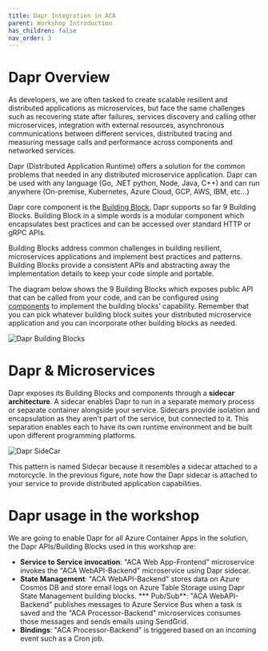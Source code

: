 ```yaml
---
title: Dapr Integration in ACA  
parent: Workshop Introduction
has_children: false
nav_order: 3
---
```


# Dapr Overview
As developers, we are often tasked to create scalable resilient and distributed applications as microservices, but face the same challenges such as recovering state after failures, services discovery and calling other microservices, integration with external resources, asynchronous communications between different services, distributed tracing and measuring message calls and performance across components and networked services.

Dapr (Distributed Application Runtime) offers a solution for the common problems that needed in any distributed microservice application. Dapr can be used with any language (Go, .NET python, Node, Java, C++) and can run anywhere (On-premise, Kubernetes, Azure Cloud, GCP, AWS, IBM, etc...)

Dapr core component is the [Building Block](https://docs.dapr.io/concepts/building-blocks-concept/), Dapr supports so far 9 Building Blocks. Building Block in a simple words is a modular component which encapsulates best practices and can be accessed over standard HTTP or gRPC APIs.

Building Blocks address common challenges in building resilient, microservices applications and implement best practices and patterns. Building Blocks provide a consistent APIs and abstracting away the implementation details to keep your code simple and portable.

The diagram below shows the 9 Building Blocks which exposes public API that can be called from your code, and can be configured using [components](https://docs.dapr.io/concepts/components-concept/) to implement the building blocks’ capability. Remember that you can pick whatever building block suites your distributed microservice application and you can incorporate other building blocks as needed.

![Dapr Building Blocks](/assets/0-workshop-intro/DaprBuildingBlocks.jpg)

# Dapr & Microservices

Dapr exposes its Building Blocks and components through a **sidecar architecture**. A sidecar enables Dapr to run in a separate memory process or separate container alongside your service. Sidecars provide isolation and encapsulation as they aren't part of the service, but connected to it. This separation enables each to have its own runtime environment and be built upon different programming platforms.

![Dapr SideCar](/assets/0-workshop-intro/ACA-Tutorial-DaprSidecar-s.jpg)

This pattern is named Sidecar because it resembles a sidecar attached to a motorcycle. In the previous figure, note how the Dapr sidecar is attached to your service to provide distributed application capabilities.

# Dapr usage in the workshop

We are going to enable Dapr for all Azure Container Apps in the solution, the Dapr APIs/Building Blocks used in this workshop are:

* **Service to Service invocation**: "ACA Web App-Frontend" microservice invokes the "ACA WebAPI-Backend" microservice using Dapr sidecar.
* **State Management**: "ACA WebAPI-Backend" stores data on Azure Cosmos DB and store email logs on Azure Table Storage using Dapr State Management building blocks.
*** Pub/Sub**: "ACA WebAPI-Backend" publishes messages to Azure Service Bus when a task is saved and the "ACA Processor-Backend" microservices consumes those messages and sends emails using SendGrid.
* **Bindings**: "ACA Processor-Backend" is triggered based on an incoming event such as a Cron job.